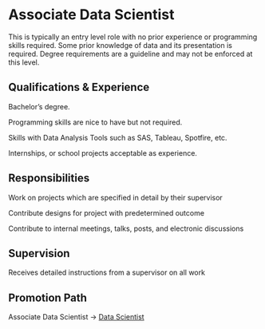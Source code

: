# Associate Data Scientist

This is typically an entry level role with no prior experience or programming skills required. Some prior knowledge of
data and its presentation is required. Degree requirements are a guideline and may not be enforced at this level.


## Qualifications & Experience

Bachelor’s degree.

Programming skills are nice to have but not required.

Skills with Data Analysis Tools such as SAS, Tableau, Spotfire, etc.

Internships, or school projects acceptable as experience.


## Responsibilities

Work on projects which are specified in detail by their supervisor

Contribute designs for project with predetermined outcome

Contribute to internal meetings, talks, posts, and electronic discussions


## Supervision

Receives detailed instructions from a supervisor on all work


## Promotion Path

Associate Data Scientist → [Data Scientist](../data-scientist/README.md)
